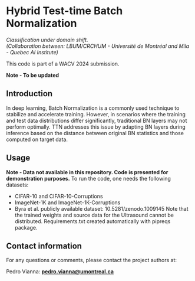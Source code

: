 # Hybrid Test-time Batch Normalization

_Classification under domain shift._  
_(Collaboration between: LBUM/CRCHUM - Université de Montréal and Mila - Quebec AI Institute)_  

This code is part of a WACV 2024 submission.  

**Note  - To be updated**  

## Introduction
In deep learning, Batch Normalization is a commonly used technique to stabilize and accelerate training. However, in scenarios where the training and test data distributions differ significantly, traditional BN layers may not perform optimally. TTN addresses this issue by adapting BN layers during inference based on the distance between original BN statistics and those computed on target data.

## Usage
**Note  - Data not available in this repository. Code is presented for demonstration purposes.**
To run the code, one needs the following datasets:
- CIFAR-10 and CIFAR-10-Corruptions
- ImageNet-1K and ImageNet-1K-Corruptions
- Byra et al. publicly available dataset: 10.5281/zenodo.1009145
Note that the trained weights and source data for the Ultrasound cannot be distributed.
Requirements.txt created automatically with pipreqs package.

## Contact information
For any questions or comments, please contact the project authors at:

Pedro Vianna: **pedro.vianna@umontreal.ca**  

